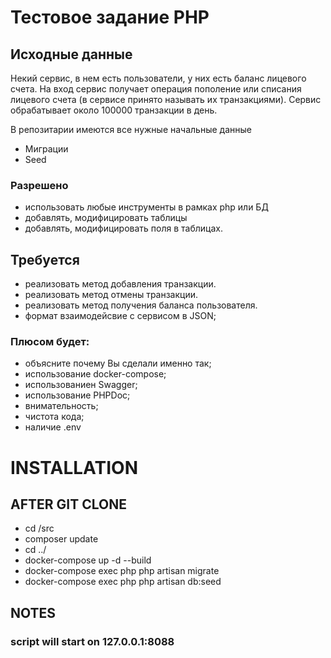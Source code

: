 # Тестовое задание PHP

## Исходные данные

Некий сервис, в нем есть пользователи, у них есть баланс лицевого счета.
На вход сервис получает операция пополение или списания лицевого счета
(в сервисе принято называть их транзакциями).
Сервис обрабатывает около 100000 транзакции в день. 

В репозитарии имеются все нужные начальные данные
  - Миграции
  - Seed

### Разрешено
 - использовать любые инструменты в рамках php или БД 
 - добавлять, модифицировать таблицы 
 - добавлять, модифицировать поля в таблицах.

## Требуется
  - реализовать метод добавления транзакции.
  - реализовать метод отмены транзакции.
  - реализовать метод получения баланса пользователя.
  - формат взаимодейсвие с сервисом в JSON; 

### Плюсом будет:
  - объясните почему Вы сделали именно так;
  - использование docker-compose;
  - использованиен Swagger;
  - использование PHPDoc;
  - внимательность;
  - чистота кода;
  - наличие .env

# INSTALLATION

## AFTER GIT CLONE

   - cd /src
   - composer update
   - cd ../
   - docker-compose up -d --build
   - docker-compose exec php php artisan migrate
   - docker-compose exec php php artisan db:seed

## NOTES

  ### script will start on 127.0.0.1:8088

